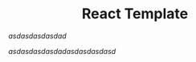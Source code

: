 <h1 align="center">React Template</h1>

<i>asdasdasdasdad</i>

<i>asdasdasdasdadasdasdasdasd</i>

</div>